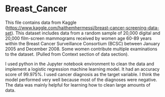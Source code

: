 # Breast_Cancer

This file contains data from Kaggle (https://www.kaggle.com/haithemhermessi/breast-cancer-screening-data-set). This dataset includes data from a random sample of 20,000 digital and 20,000 film-screen mammograms received by women age 60-89 years within the Breast Cancer Surveillance Consortium (BCSC) between January 2005 and December 2008. Some women contribute multiple examinations to the dataset. (Pulled from Context section of data section). 

I used python in the Jupyter notebook environment to clean the data and implement a logistic regression machine learning model. It had an accuracy score of 99.975%. I used cancer diagnosis as the target variable. I think the model performed very well because most of the diagnoses were negative. The data was mainly helpful for learning how to clean large amounts of data.  
